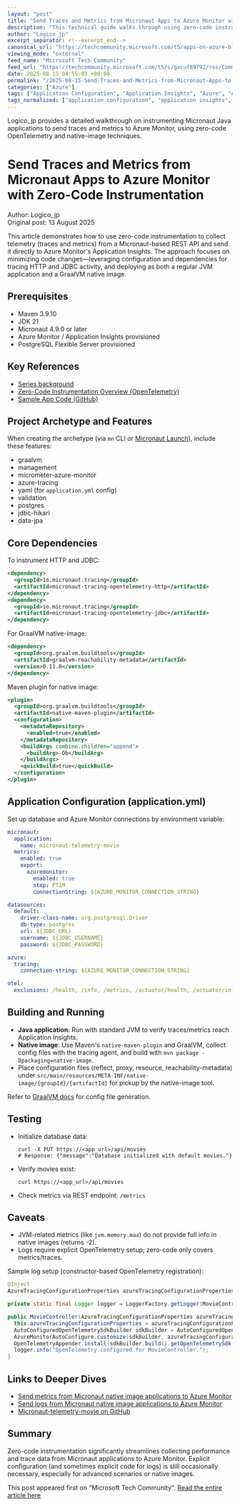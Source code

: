 ```yaml
---
layout: "post"
title: "Send Traces and Metrics from Micronaut Apps to Azure Monitor with Zero-Code Instrumentation"
description: "This technical guide walks through using zero-code instrumentation to send traces and metrics from a Micronaut-based Java API to Azure Monitor's Application Insights. It explains setup with Maven, GraalVM native-image, and OpenTelemetry integrations, covering configuration, environment variables, and common stumbling blocks. The article includes a sample application storing movie data in PostgreSQL and details practical telemetry output and caveats for JVM/native images."
author: "Logico_jp"
excerpt_separator: <!--excerpt_end-->
canonical_url: "https://techcommunity.microsoft.com/t5/apps-on-azure-blog/send-signals-from-micronaut-applications-to-azure-monitor/ba-p/4443884"
viewing_mode: "external"
feed_name: "Microsoft Tech Community"
feed_url: "https://techcommunity.microsoft.com/t5/s/gxcuf89792/rss/Community"
date: 2025-08-15 04:55:03 +00:00
permalink: "/2025-08-15-Send-Traces-and-Metrics-from-Micronaut-Apps-to-Azure-Monitor-with-Zero-Code-Instrumentation.html"
categories: ["Azure"]
tags: ["Application Configuration", "Application Insights", "Azure", "Azure Monitor", "Azure Tracing", "Community", "Environment Variables", "GraalVM", "Java", "JDK 21", "Maven", "Metrics", "Micrometer", "Micronaut", "Micronaut Tracing Opentelemetry", "Native Image", "OpenTelemetry", "PostgreSQL", "Telemetry", "Tracing", "Zero Code Instrumentation"]
tags_normalized: ["application configuration", "application insights", "azure", "azure monitor", "azure tracing", "community", "environment variables", "graalvm", "java", "jdk 21", "maven", "metrics", "micrometer", "micronaut", "micronaut tracing opentelemetry", "native image", "opentelemetry", "postgresql", "telemetry", "tracing", "zero code instrumentation"]
---
```


Logico_jp provides a detailed walkthrough on instrumenting Micronaut Java applications to send traces and metrics to Azure Monitor, using zero-code OpenTelemetry and native-image techniques.<!--excerpt_end-->

# Send Traces and Metrics from Micronaut Apps to Azure Monitor with Zero-Code Instrumentation

Author: Logico_jp  
Original post: 13 August 2025

This article demonstrates how to use zero-code instrumentation to collect telemetry (traces and metrics) from a Micronaut-based REST API and send it directly to Azure Monitor's Application Insights. The approach focuses on minimizing code changes—leveraging configuration and dependencies for tracing HTTP and JDBC activity, and deploying as both a regular JVM application and a GraalVM native image.

## Prerequisites

- Maven 3.9.10
- JDK 21
- Micronaut 4.9.0 or later
- Azure Monitor / Application Insights provisioned
- PostgreSQL Flexible Server provisioned

## Key References

- [Series background](https://techcommunity.microsoft.com/blog/appsonazureblog/send-signals-from-micronaut-native-image-applications-to-azure-monitor/4443735)
- [Zero-Code Instrumentation Overview (OpenTelemetry)](https://opentelemetry.io/docs/concepts/instrumentation/zero-code/)
- [Sample App Code (GitHub)](https://github.com/anishi1222/micronaut-telemetry-movie)

## Project Archetype and Features

When creating the archetype (via `mn` CLI or [Micronaut Launch](https://micronaut.io/launch/)), include these features:

- graalvm
- management
- micrometer-azure-monitor
- azure-tracing
- yaml (for `application.yml` config)
- validation
- postgres
- jdbc-hikari
- data-jpa

## Core Dependencies

To instrument HTTP and JDBC:

```xml
<dependency>
  <groupId>io.micronaut.tracing</groupId>
  <artifactId>micronaut-tracing-opentelemetry-http</artifactId>
</dependency>
<dependency>
  <groupId>io.micronaut.tracing</groupId>
  <artifactId>micronaut-tracing-opentelemetry-jdbc</artifactId>
</dependency>
```

For GraalVM native-image:

```xml
<dependency>
  <groupId>org.graalvm.buildtools</groupId>
  <artifactId>graalvm-reachability-metadata</artifactId>
  <version>0.11.0</version>
</dependency>
```

Maven plugin for native image:

```xml
<plugin>
  <groupId>org.graalvm.buildtools</groupId>
  <artifactId>native-maven-plugin</artifactId>
  <configuration>
    <metadataRepository>
      <enabled>true</enabled>
    </metadataRepository>
    <buildArgs combine.children="append">
      <buildArg>-Ob</buildArg>
    </buildArgs>
    <quickBuild>true</quickBuild>
  </configuration>
</plugin>
```

## Application Configuration (application.yml)

Set up database and Azure Monitor connections by environment variable:

```yaml
micronaut:
  application:
    name: micronaut-telemetry-movie
  metrics:
    enabled: true
    export:
      azuremonitor:
        enabled: true
        step: PT1M
        connectionString: ${AZURE_MONITOR_CONNECTION_STRING}

datasources:
  default:
    driver-class-name: org.postgresql.Driver
    db-type: postgres
    url: ${JDBC_URL}
    username: ${JDBC_USERNAME}
    password: ${JDBC_PASSWORD}

azure:
  tracing:
    connection-string: ${AZURE_MONITOR_CONNECTION_STRING}

otel:
  exclusions: /health, /info, /metrics, /actuator/health, /actuator/info, /actuator/metrics
```

## Building and Running

- **Java application**: Run with standard JVM to verify traces/metrics reach Application Insights.
- **Native image**: Use Maven's `native-maven-plugin` and GraalVM, collect config files with the tracing agent, and build with `mvn package -Dpackaging=native-image`.
- Place configuration files (reflect, proxy, resource, reachability-metadata) under `src/main/resources/META-INF/native-image/{groupId}/{artifactId}` for pickup by the native-image tool.

Refer to [GraalVM docs](https://www.graalvm.org/latest/reference-manual/native-image/guides/configure-with-tracing-agent/) for config file generation.

## Testing

- Initialize database data:

  ```shell
  curl -X PUT https://<app_url>/api/movies
  # Response: {"message":"Database initialized with default movies."}
  ```

- Verify movies exist:

  ```shell
  curl https://<app_url>/api/movies
  ```

- Check metrics via REST endpoint: `/metrics`

## Caveats

- JVM-related metrics (like `jvm.memory.max`) do not provide full info in native images (returns -2).
- Logs require explicit OpenTelemetry setup; zero-code only covers metrics/traces.

Sample log setup (constructor-based OpenTelemetry registration):

```java
@Inject
AzureTracingConfigurationProperties azureTracingConfigurationProperties;

private static final Logger logger = LoggerFactory.getLogger(MovieController.class);

public MovieController(AzureTracingConfigurationProperties azureTracingConfigurationProperties) {
  this.azureTracingConfigurationProperties = azureTracingConfigurationProperties;
  AutoConfiguredOpenTelemetrySdkBuilder sdkBuilder = AutoConfiguredOpenTelemetrySdk.builder();
  AzureMonitorAutoConfigure.customize(sdkBuilder, azureTracingConfigurationProperties.getConnectionString());
  OpenTelemetryAppender.install(sdkBuilder.build().getOpenTelemetrySdk());
  logger.info("OpenTelemetry configured for MovieController.");
}
```

## Links to Deeper Dives

- [Send metrics from Micronaut native image applications to Azure Monitor](https://techcommunity.microsoft.com/blog/appsonazureblog/send-metrics-from-micronaut-native-image-applications-to-azure-monitor/4443763)
- [Send logs from Micronaut native image applications to Azure Monitor](https://techcommunity.microsoft.com/blog/appsonazureblog/send-logs-from-micronaut-native-image-applications-to-azure-monitor/4443867)
- [Micronaut-telemetry-movie on GitHub](https://github.com/anishi1222/micronaut-telemetry-movie)

## Summary

Zero-code instrumentation significantly streamlines collecting performance and trace data from Micronaut applications to Azure Monitor. Explicit configuration (and sometimes explicit code for logs) is still occasionally necessary, especially for advanced scenarios or native images.

This post appeared first on "Microsoft Tech Community". [Read the entire article here](https://techcommunity.microsoft.com/t5/apps-on-azure-blog/send-signals-from-micronaut-applications-to-azure-monitor/ba-p/4443884)
